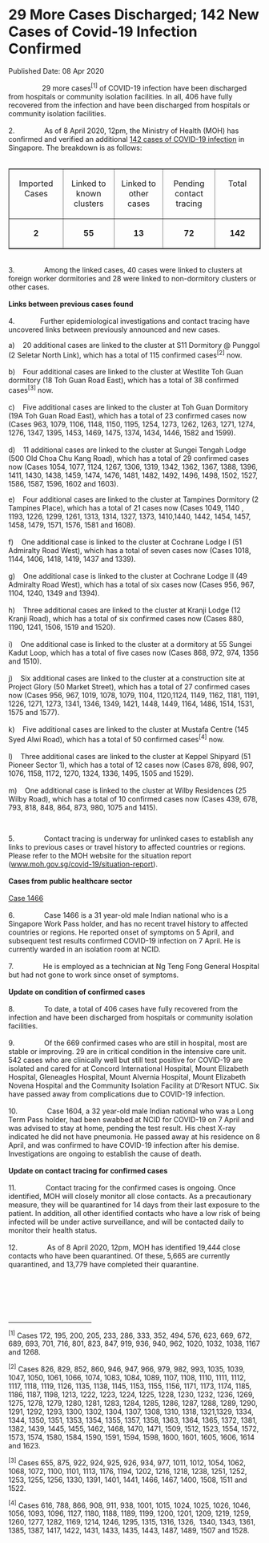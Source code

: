 <html>
    <meta http-equiv="Content-Type" content="text/html; charset=utf-8"/>
    <meta charset="utf-8"/>
    <title>29 More Cases Discharged; 142 New Cases of Covid-19 Infection Confirmed</title>
    <body><h1>29 More Cases Discharged; 142 New Cases of Covid-19 Infection Confirmed</h1>
    <p>Published Date: 08 Apr 2020</p> <p>&nbsp; &nbsp; &nbsp; &nbsp; &nbsp; &nbsp; &nbsp; &nbsp; &nbsp;29 more cases<sup>[1]</sup>&nbsp;of COVID-19 infection have been discharged from hospitals or community isolation facilities. In all, 406 have fully recovered from the infection and have been discharged from hospitals or community isolation facilities.<br><br>2.&nbsp; &nbsp; &nbsp; &nbsp; &nbsp; &nbsp; &nbsp; &nbsp;As of 8 April 2020, 12pm, the Ministry of Health (MOH) has confirmed and verified an additional <a href="/docs/librariesprovider5/pressroom/press-releases/annex---summary-of-confirmed-cases---8apr2020.pdf?sfvrsn=48985c06_0" title="142 cases of COVID-19 infection">142 cases of COVID-19 infection</a>&nbsp;in Singapore. The breakdown is as follows:<br><br></p><table border="1" cellspacing="0" cellpadding="0"> <tbody><tr> <td width="120" valign="top"> <p align="center">Imported Cases</p> </td> <td width="120" valign="top"> <p align="center">Linked to known clusters</p> </td> <td width="120" valign="top"> <p align="center">Linked to other cases</p> </td> <td width="120" valign="top"> <p align="center">Pending contact tracing </p> </td> <td width="120" valign="top"> <p align="center">Total</p> </td> </tr> <tr> <td width="120" valign="top"> <p align="center"><strong>2</strong></p> </td> <td width="120" valign="top"> <p align="center"><strong>55</strong></p> </td> <td width="120" valign="top"> <p align="center"><strong>13</strong></p> </td> <td width="120" valign="top"> <p align="center"><strong>72</strong></p> </td> <td width="120" valign="top"> <p align="center"><strong>142</strong></p> </td> </tr> </tbody></table><p><br>3.&nbsp; &nbsp; &nbsp; &nbsp; &nbsp; &nbsp; &nbsp; &nbsp;Among the linked cases, 40 cases were linked to clusters at foreign worker dormitories and 28 were linked to non-dormitory clusters or other cases.<br><br><strong>Links between previous cases found<br><br></strong>4.&nbsp; <strong>&nbsp; &nbsp; &nbsp; &nbsp; &nbsp; &nbsp; &nbsp;</strong>Further epidemiological investigations and contact tracing have uncovered links between previously announced and new cases.</p><p><p>a)&nbsp; &nbsp; 20 additional cases are linked to the cluster at S11 Dormitory @ Punggol (2 Seletar North Link), which has a total of 115 confirmed cases<sup>[2]</sup>&nbsp;now.<br><br>b)&nbsp; &nbsp; Four additional cases are linked to the cluster at Westlite Toh Guan dormitory (18 Toh Guan Road East), which has a total of 38 confirmed cases<sup>[3]</sup>&nbsp;now.<br><br>c)&nbsp; &nbsp; Five additional cases are linked to the cluster at Toh Guan Dormitory (19A Toh Guan Road East), which has a total of 23 confirmed cases now (Cases 963, 1079, 1106, 1148, 1150, 1195, 1254, 1273, 1262, 1263, 1271, 1274, 1276, 1347, 1395, 1453, 1469, 1475, 1374, 1434, 1446, 1582 and 1599).<br><br>d)&nbsp; &nbsp; 11 additional cases are linked to the cluster at Sungei Tengah Lodge (500 Old Choa Chu Kang Road), which has a total of 29 confirmed cases now (Cases 1054, 1077, 1124, 1267, 1306, 1319, 1342, 1362, 1367, 1388, 1396, 1411, 1430, 1438, 1459, 1474, 1476, 1481, 1482, 1492, 1496, 1498, 1502, 1527, 1586, 1587, 1596, 1602 and 1603).</p></p><p><p>e)&nbsp; &nbsp; Four additional cases are linked to the cluster at Tampines Dormitory (2 Tampines Place), which has a total of 21 cases now (Cases 1049, 1140 , 1193, 1226, 1299, 1261, 1313, 1314, 1327, 1373, 1410,1440, 1442, 1454, 1457, 1458, 1479, 1571, 1576, 1581 and 1608).<br><br>f)&nbsp; &nbsp; One additional case is linked to the cluster at Cochrane Lodge I (51 Admiralty Road West), which has a total of seven cases now (Cases 1018, 1144, 1406, 1418, 1419, 1437 and 1339).<br><br>g)&nbsp; &nbsp; One additional case is linked to the cluster at Cochrane Lodge II (49 Admiralty Road West), which has a total of six cases now (Cases 956, 967, 1104, 1240, 1349 and 1394).<br><br>h)&nbsp; &nbsp; Three additional cases are linked to the cluster at Kranji Lodge (12 Kranji Road), which has a total of six confirmed cases now (Cases 880, 1190, 1241, 1506, 1519 and 1520).<br><br>i)&nbsp; &nbsp; One additional case is linked to the cluster at a dormitory at 55 Sungei Kadut Loop, which has a total of five cases now (Cases 868, 972, 974, 1356 and 1510).<br><br>j)&nbsp; &nbsp; Six additional cases are linked to the cluster at a construction site at Project Glory (50 Market Street), which has a total of 27 confirmed cases now (Cases 956, 967, 1019, 1078, 1079, 1104, 1120,1124, 1149, 1162, 1181, 1191, 1226, 1271, 1273, 1341, 1346, 1349, 1421, 1448, 1449, 1164, 1486, 1514, 1531, 1575 and 1577).<br><br>k)&nbsp; &nbsp; Five additional cases are linked to the cluster at Mustafa Centre (145 Syed Alwi Road), which has a total of 50 confirmed cases<sup>[4]</sup>&nbsp;now.<br><br>l)&nbsp; &nbsp; Three additional cases are linked to the cluster at Keppel Shipyard (51 Pioneer Sector 1), which has a total of 12 cases now (Cases 878, 898, 907, 1076, 1158, 1172, 1270, 1324, 1336, 1495, 1505 and 1529).<br><br>m)&nbsp; &nbsp; One additional case is linked to the cluster at Wilby Residences (25 Wilby Road), which has a total of 10 confirmed cases now (Cases 439, 678, 793, 818, 848, 864, 873, 980, 1075 and 1415).</p></p><p><p>&nbsp;</p><p>5.&nbsp; &nbsp; &nbsp; &nbsp; &nbsp; &nbsp; &nbsp; &nbsp;Contact tracing is underway for unlinked cases to establish any links to previous cases or travel history to affected countries or regions. Please refer to the MOH website for the situation report (<a href="http://www.moh.gov.sg/covid-19/situation-report">www.moh.gov.sg/covid-19/situation-report</a>).<br><br><strong>Cases from public healthcare sector<br><br></strong><u>Case 1466<br></u><br>6.&nbsp; &nbsp; &nbsp; &nbsp; &nbsp; &nbsp; &nbsp; &nbsp;Case 1466 is a 31 year-old male Indian national who is a Singapore Work Pass holder, and has no recent travel history to affected countries or regions. He reported onset of symptoms on 5 April, and subsequent test results confirmed COVID-19 infection on 7 April. He is currently warded in an isolation room at NCID.<br><br>7.&nbsp; &nbsp; &nbsp; &nbsp; &nbsp; &nbsp; &nbsp; &nbsp;He is employed as a technician at Ng Teng Fong General Hospital but had not gone to work since onset of symptoms.<br><br><strong>Update on condition of confirmed cases<br><br></strong>8.&nbsp; &nbsp; &nbsp; &nbsp; &nbsp; &nbsp; &nbsp; &nbsp;To date, a total of 406 cases have fully recovered from the infection and have been discharged from hospitals or community isolation facilities.<br><br>9.&nbsp; &nbsp; &nbsp; &nbsp; &nbsp; &nbsp; &nbsp; &nbsp;Of the 669 confirmed cases who are still in hospital, most are stable or improving. 29 are in critical condition in the intensive care unit. 542 cases who are clinically well but still test positive for COVID-19 are isolated and cared for at Concord International Hospital, Mount Elizabeth Hospital, Gleneagles Hospital, Mount Alvernia Hospital, Mount Elizabeth Novena Hospital and the Community Isolation Facility at D’Resort NTUC. Six have passed away from complications due to COVID-19 infection.<br><br>10.&nbsp; &nbsp; &nbsp; &nbsp; &nbsp; &nbsp; &nbsp; &nbsp;Case 1604, a 32 year-old male Indian national who was a Long Term Pass holder, had been swabbed at NCID for COVID-19 on 7 April and was advised to stay at home, pending the test result. His chest X-ray indicated he did not have pneumonia. He passed away at his residence on 8 April, and was confirmed to have COVID-19 infection after his demise. Investigations are ongoing to establish the cause of death.<br><br><strong>Update on contact tracing for confirmed cases<br><br></strong>11.&nbsp; &nbsp; &nbsp; &nbsp; &nbsp; &nbsp; &nbsp; &nbsp;Contact tracing for the confirmed cases is ongoing. Once identified, MOH will closely monitor all close contacts. As a precautionary measure, they will be quarantined for 14 days from their last exposure to the patient. In addition, all other identified contacts who have a low risk of being infected will be under active surveillance, and will be contacted daily to monitor their health status.<br><br>12.&nbsp; &nbsp; &nbsp; &nbsp; &nbsp; &nbsp; &nbsp; &nbsp;As of 8 April 2020, 12pm, MOH has identified 19,444 close contacts who have been quarantined. Of these, 5,665 are currently quarantined, and 13,779 have completed their quarantine.</p></p> <p>&nbsp;</p> <div> <p><strong>&nbsp;</strong></p> </div> <div><br clear="all"> <hr align="left" size="1" width="33%"> <div id="ftn1"> <p><sup>[1]</sup>&nbsp;Cases 172, 195, 200, 205, 233, 286, 333, 352, 494, 576, 623, 669, 672, 689, 693, 701, 716, 801, 823, 847, 919, 936, 940, 962, 1020, 1032, 1038, 1167 and 1268.</p> </div> <div id="ftn2"> <p><sup>[2]</sup>&nbsp;Cases 826, 829, 852, 860, 946, 947, 966, 979, 982, 993, 1035, 1039, 1047, 1050, 1061, 1066, 1074, 1083, 1084, 1089, 1107, 1108, 1110, 1111, 1112, 1117, 1118, 1119, 1126, 1135, 1138, 1145, 1153, 1155, 1156, 1171, 1173, 1174, 1185, 1186, 1187, 1198, 1213, 1222, 1223, 1224, 1225, 1228, 1230, 1232, 1236, 1269, 1275, 1278, 1279, 1280, 1281, 1283, 1284, 1285, 1286, 1287, 1288, 1289, 1290, 1291, 1292, 1293, 1300, 1302, 1304, 1307, 1308, 1310, 1318, 1321,1329, 1334, 1344, 1350, 1351, 1353, 1354, 1355, 1357, 1358, 1363, 1364, 1365, 1372, 1381, 1382, 1439, 1445, 1455, 1462, 1468, 1470, 1471, 1509, 1512, 1523, 1554, 1572, 1573, 1574, 1580, 1584, 1590, 1591, 1594, 1598, 1600, 1601, 1605, 1606, 1614&nbsp; and 1623. </p> </div> <div id="ftn3"> <p><sup>[3]</sup>&nbsp;Cases 655, 875, 922, 924, 925, 926, 934, 977, 1011, 1012, 1054, 1062, 1068, 1072, 1100, 1101, 1113, 1176, 1194, 1202, 1216, 1218, 1238, 1251, 1252, 1253, 1255, 1256, 1330, 1391, 1401, 1441, 1466, 1467, 1400, 1508, 1511 and 1522.</p> </div> <div id="ftn4"> <p><sup>[4]</sup>&nbsp;Cases 616, 788, 866, 908, 911, 938, 1001, 1015, 1024, 1025, 1026, 1046, 1056, 1093, 1096, 1127, 1180, 1188, 1189, 1199, 1200, 1201, 1209, 1219, 1259, 1260, 1277, 1282, 1169, 1214, 1246, 1295, 1315, 1316, 1326,&nbsp; 1340, 1343, 1361, 1385, 1387, 1417, 1422, 1431, 1433, 1435, 1443, 1487, 1489, 1507 and 1528.</p> </div> </div></body>
</html>